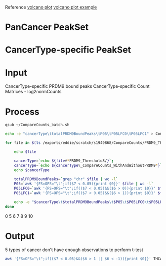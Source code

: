 Reference
[volcano plot](https://huntsmancancerinstitute.github.io/hciR/volcano.html)
[volcano plot example](https://www.biostars.org/p/268514/)

# PanCancer PeakSet
# CancerType-specific PeakSet
# Input
CancerType-specific PRDM9 bound peaks
CancerType-specific Count Matrices - log2normCounts
# Process
```bash
qsub ~/CompareCounts_batch.sh
```
```bash
echo -e "cancerType\ttotalPRDM9BoundPeaks\tP05\tP05LFC0\tP05LFC1" > CompareCounts_t8.txt

for file in $(ls /exports/eddie/scratch/s1949868/CompareCounts/PRDM9_Threshold8/*_CompareCounts_WithAndWithoutPRDM9.txt); do

	echo $file

	cancerType=`echo ${file#*PRDM9_Threshold8/}`; 
	cancerType=`echo ${cancerType%_CompareCounts_WithAndWithoutPRDM9*}`;
	echo $cancerType
	
	totalPRDM9BoundPeaks=`grep "chr" $file | wc -l`
	P05=`awk '{FS=OFS="\t";if($7 < 0.05){print $0}}' $file | wc -l`
	P05LFC0=`awk '{FS=OFS="\t";if(($7 < 0.05)&&($6 > 0)){print $0}}' $file | wc -l`
	P05LFC1=`awk '{FS=OFS="\t";if(($7 < 0.05)&&($6 > 1)){print $0}}' $file | wc -l`

	echo -e "$cancerType\t$totalPRDM9BoundPeaks\t$P05\t$P05LFC0\t$P05LFC1" >> CompareCounts_t8.txt
done
```
0
5
6
7
8
9
10
# Output
5 types of cancer don't have enough observations to perform t-test 

```bash
awk '{FS=OFS="\t";if(($7 < 0.05)&&($6 > 1 || $6 < -1)){print $0}}' THCA_CompareCounts_WithAndWithoutPRDM9.txt | awk '{FS=OFS="\t"; if($1~/^chr/){print $1,$2,$3,$4;}}' > THCA.txt
```
<!--stackedit_data:
eyJoaXN0b3J5IjpbLTE4MDM2NzExNSwtMTE3MTg0NDkwOSwyMT
MxNjQ0NTkzLDExNDAxNjY3OTksLTE1MzYwNjI1MjIsLTE3MTA5
Nzg5MjcsMTc4OTE2MDQxMiwxMzU1MDcxNTA4LC0yMDk4Mjk3Nj
MwLC00MTQ4NDAwODcsLTE1NjU4ODA2NTIsLTE3NzU4NDU1OTks
MTA2MjIxMzAzMiwxNTA5NTgxNDQsMjkxMDc3MjcwLDM5NTMwMj
Q0MiwxMzAzODgxMDA4LC01MDc2MzU2MTQsMTUxMjM5OTMsMjcz
NjgzMjU4XX0=
-->